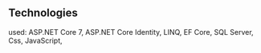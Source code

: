 ## Technologies
 used: ASP.NET Core 7, ASP.NET Core Identity, LINQ, EF Core, SQL Server, Css, JavaScript,


